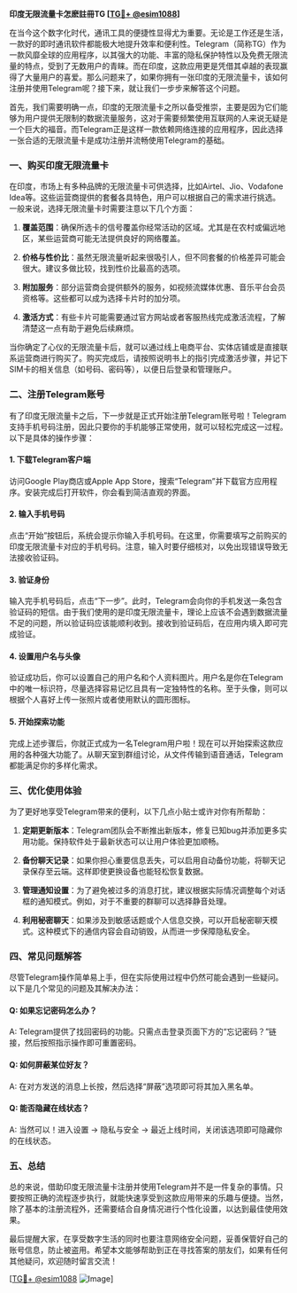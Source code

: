 **印度无限流量卡怎麽註冊TG [[TG💪+ @esim1088](https://t.me/s/esim1088)]**

在当今这个数字化时代，通讯工具的便捷性显得尤为重要。无论是工作还是生活，一款好的即时通讯软件都能极大地提升效率和便利性。Telegram（简称TG）作为一款风靡全球的应用程序，以其强大的功能、丰富的隐私保护特性以及免费无限流量的特点，受到了无数用户的青睐。而在印度，这款应用更是凭借其卓越的表现赢得了大量用户的喜爱。那么问题来了，如果你拥有一张印度的无限流量卡，该如何注册并使用Telegram呢？接下来，就让我们一步步来解答这个问题。

首先，我们需要明确一点，印度的无限流量卡之所以备受推崇，主要是因为它们能够为用户提供无限制的数据流量服务，这对于需要频繁使用互联网的人来说无疑是一个巨大的福音。而Telegram正是这样一款依赖网络连接的应用程序，因此选择一张合适的无限流量卡是成功注册并流畅使用Telegram的基础。

### **一、购买印度无限流量卡**

在印度，市场上有多种品牌的无限流量卡可供选择，比如Airtel、Jio、Vodafone Idea等。这些运营商提供的套餐各具特色，用户可以根据自己的需求进行挑选。一般来说，选择无限流量卡时需要注意以下几个方面：

1. **覆盖范围**：确保所选卡的信号覆盖你经常活动的区域。尤其是在农村或偏远地区，某些运营商可能无法提供良好的网络覆盖。
   
2. **价格与性价比**：虽然无限流量听起来很吸引人，但不同套餐的价格差异可能会很大。建议多做比较，找到性价比最高的选项。

3. **附加服务**：部分运营商会提供额外的服务，如视频流媒体优惠、音乐平台会员资格等。这些都可以成为选择卡片时的加分项。

4. **激活方式**：有些卡片可能需要通过官方网站或者客服热线完成激活流程，了解清楚这一点有助于避免后续麻烦。

当你确定了心仪的无限流量卡后，就可以通过线上电商平台、实体店铺或是直接联系运营商进行购买了。购买完成后，请按照说明书上的指引完成激活步骤，并记下SIM卡的相关信息（如号码、密码等），以便日后登录和管理账户。

### **二、注册Telegram账号**

有了印度无限流量卡之后，下一步就是正式开始注册Telegram账号啦！Telegram支持手机号码注册，因此只要你的手机能够正常使用，就可以轻松完成这一过程。以下是具体的操作步骤：

#### **1. 下载Telegram客户端**
访问Google Play商店或Apple App Store，搜索“Telegram”并下载官方应用程序。安装完成后打开软件，你会看到简洁直观的界面。

#### **2. 输入手机号码**
点击“开始”按钮后，系统会提示你输入手机号码。在这里，你需要填写之前购买的印度无限流量卡对应的手机号码。注意，输入时要仔细核对，以免出现错误导致无法接收验证码。

#### **3. 验证身份**
输入完手机号码后，点击“下一步”。此时，Telegram会向你的手机发送一条包含验证码的短信。由于我们使用的是印度无限流量卡，理论上应该不会遇到数据流量不足的问题，所以验证码应该能顺利收到。接收到验证码后，在应用内填入即可完成验证。

#### **4. 设置用户名与头像**
验证成功后，你可以设置自己的用户名和个人资料图片。用户名是你在Telegram中的唯一标识符，尽量选择容易记忆且具有一定独特性的名称。至于头像，则可以根据个人喜好上传一张照片或者使用默认的圆形图标。

#### **5. 开始探索功能**
完成上述步骤后，你就正式成为一名Telegram用户啦！现在可以开始探索这款应用的各种强大功能了。从聊天室到群组讨论，从文件传输到语音通话，Telegram都能满足你的多样化需求。

### **三、优化使用体验**

为了更好地享受Telegram带来的便利，以下几点小贴士或许对你有所帮助：

1. **定期更新版本**：Telegram团队会不断推出新版本，修复已知bug并添加更多实用功能。保持软件处于最新状态可以让用户体验更加顺畅。

2. **备份聊天记录**：如果你担心重要信息丢失，可以启用自动备份功能，将聊天记录保存至云端。这样即使更换设备也能轻松恢复数据。

3. **管理通知设置**：为了避免被过多的消息打扰，建议根据实际情况调整每个对话框的通知模式。例如，对于不重要的群聊可以选择静音处理。

4. **利用秘密聊天**：如果涉及到敏感话题或个人信息交换，可以开启秘密聊天模式。这种模式下的通信内容会自动销毁，从而进一步保障隐私安全。

### **四、常见问题解答**

尽管Telegram操作简单易上手，但在实际使用过程中仍然可能会遇到一些疑问。以下是几个常见的问题及其解决办法：

#### **Q: 如果忘记密码怎么办？**
A: Telegram提供了找回密码的功能。只需点击登录页面下方的“忘记密码？”链接，然后按照指示操作即可重置密码。

#### **Q: 如何屏蔽某位好友？**
A: 在对方发送的消息上长按，然后选择“屏蔽”选项即可将其加入黑名单。

#### **Q: 能否隐藏在线状态？**
A: 当然可以！进入设置 -> 隐私与安全 -> 最近上线时间，关闭该选项即可隐藏你的在线状态。

### **五、总结**

总的来说，借助印度无限流量卡注册并使用Telegram并不是一件复杂的事情。只要按照正确的流程逐步执行，就能快速享受到这款应用带来的乐趣与便捷。当然，除了基本的注册流程外，还需要结合自身情况进行个性化设置，以达到最佳使用效果。

最后提醒大家，在享受数字生活的同时也要注意网络安全问题，妥善保管好自己的账号信息，防止被盗用。希望本文能够帮助到正在寻找答案的朋友们，如果有任何其他疑问，欢迎随时留言交流！

[[TG💪+ @esim1088](https://t.me/s/esim1088) ![Image](https://i.postimg.cc/4NQfJmqS/Snipaste-2025-05-13-00-14-12.png)]